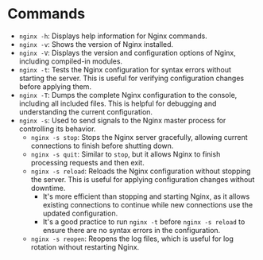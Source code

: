 # Commands

- `nginx -h`: Displays help information for Nginx commands.
- `nginx -v`: Shows the version of Nginx installed.
- `nginx -V`: Displays the version and configuration options of Nginx, including compiled-in modules.
- `nginx -t`: Tests the Nginx configuration for syntax errors without starting the server. This is useful for verifying configuration changes before applying them.
- `nginx -T`: Dumps the complete Nginx configuration to the console, including all included files. This is helpful for debugging and understanding the current configuration.
- `nginx -s`: Used to send signals to the Nginx master process for controlling its behavior.
  - `nginx -s stop`: Stops the Nginx server gracefully, allowing current connections to finish before shutting down.
  - `nginx -s quit`: Similar to `stop`, but it allows Nginx to finish processing requests and then exit.
  - `nginx -s reload`: Reloads the Nginx configuration without stopping the server. This is useful for applying configuration changes without downtime.
    - It's more efficient than stopping and starting Nginx, as it allows existing connections to continue while new connections use the updated configuration.
    - It's a good practice to run `nginx -t` before `nginx -s reload` to ensure there are no syntax errors in the configuration.
  - `nginx -s reopen`: Reopens the log files, which is useful for log rotation without restarting Nginx.
